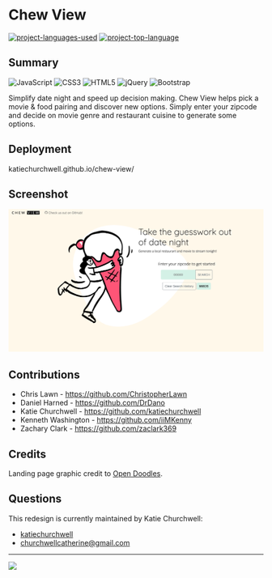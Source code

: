 # Chew View

[![project-languages-used](https://img.shields.io/github/languages/count/katiechurchwell/Chew-View?color=important)](https://github.com/katiechurchwell/Chew-View)
[![project-top-language](https://img.shields.io/github/languages/top/katiechurchwell/Chew-View?color=blueviolet)](https://github.com/katiechurchwell/Chew-View)

## Summary

![JavaScript](https://img.shields.io/badge/JavaScript_ES6-%23323330.svg?style=flat&logo=javascript&logoColor=%23F7DF1E)
![CSS3](https://img.shields.io/badge/css3-%231572B6.svg?style=flat&logo=css3&logoColor=white)
![HTML5](https://img.shields.io/badge/html5-%23E34F26.svg?style=flat&logo=html5&logoColor=white)
![jQuery](https://img.shields.io/badge/jquery-%230769AD.svg?style=flat&logo=jquery&logoColor=white)
![Bootstrap](https://img.shields.io/badge/bootstrap-%23563D7C.svg?style=f&logo=bootstrap&logoColor=white)

Simplify date night and speed up decision making. Chew View helps pick a movie & food pairing and discover new options. Simply enter your zipcode and decide on movie genre and restaurant cuisine to generate some options.

## Deployment

katiechurchwell.github.io/chew-view/

## Screenshot

![Screenshot of Chew View](./chew-view-screenshot.png)

## Contributions
* Chris Lawn - https://github.com/ChristopherLawn
* Daniel Harned - https://github.com/DrDano
* Katie Churchwell - https://github.com/katiechurchwell
* Kenneth Washington - https://github.com/iiMKenny
* Zachary Clark - https://github.com/zaclark369

## Credits
Landing page graphic credit to [Open Doodles](https://www.opendoodles.com/).

## Questions

This redesign is currently maintained by Katie Churchwell:

- [katiechurchwell](https://www.github.com/katiechurchwell)
- [churchwellcatherine@gmail.com](mailto:churchwellcatherine@gmail.com)

---

![](https://img.shields.io/badge/license-MIT-blue)
